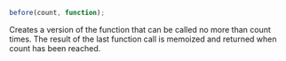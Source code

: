```js
before(count, function);
```

Creates a version of the function that can be called no more than count times. The result of the last function call is memoized and returned when count has been reached.
